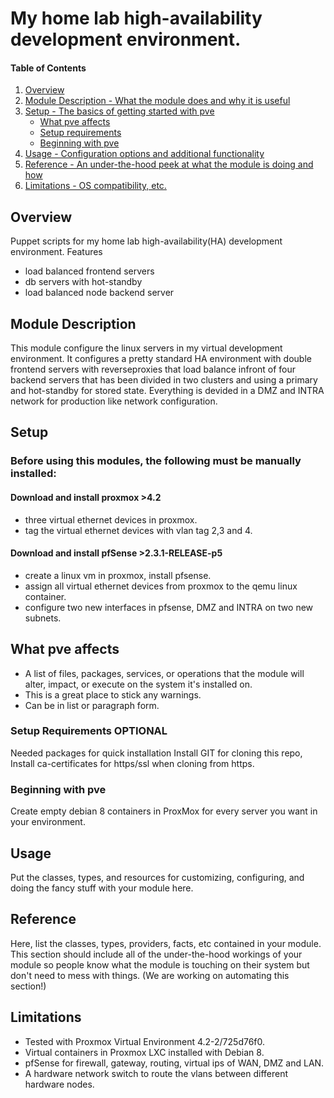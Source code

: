 # My home lab high-availability development environment.

#### Table of Contents

1. [Overview](#overview)
2. [Module Description - What the module does and why it is useful](#module-description)
3. [Setup - The basics of getting started with pve](#setup)
    * [What pve affects](#what-pve-affects)
    * [Setup requirements](#setup-requirements)
    * [Beginning with pve](#beginning-with-pve)
4. [Usage - Configuration options and additional functionality](#usage)
5. [Reference - An under-the-hood peek at what the module is doing and how](#reference)
5. [Limitations - OS compatibility, etc.](#limitations)

## Overview

Puppet scripts for my home lab high-availability(HA) development environment.
Features
* load balanced frontend servers
* db servers with hot-standby
* load balanced node backend server

## Module Description

This module configure the linux servers in my virtual development environment.
It configures a pretty standard HA environment with double frontend servers with reverseproxies that
load balance infront of four backend servers that has been divided in two clusters and using a primary and 
hot-standby for stored state. Everything is devided in a DMZ and INTRA network for production like network
configuration.

## Setup

### Before using this modules, the following must be manually installed:

#### Download and install proxmox >4.2
* three virtual ethernet devices in proxmox.
* tag the virtual ethernet devices with vlan tag 2,3 and 4.

#### Download and install pfSense >2.3.1-RELEASE-p5 
* create a linux vm in proxmox, install pfsense.
* assign all virtual ethernet devices from proxmox to the qemu linux container.
* configure two new interfaces in pfsense, DMZ and INTRA on two new subnets.

## What pve affects

* A list of files, packages, services, or operations that the module will alter,
  impact, or execute on the system it's installed on.
* This is a great place to stick any warnings.
* Can be in list or paragraph form.

### Setup Requirements **OPTIONAL**

Needed packages for quick installation
Install GIT for cloning this repo,
Install ca-certificates for https/ssl when cloning from https.

### Beginning with pve

Create empty debian 8 containers in ProxMox for every server you want in your environment.


## Usage

Put the classes, types, and resources for customizing, configuring, and doing
the fancy stuff with your module here.

## Reference

Here, list the classes, types, providers, facts, etc contained in your module.
This section should include all of the under-the-hood workings of your module so
people know what the module is touching on their system but don't need to mess
with things. (We are working on automating this section!)

## Limitations

- Tested with Proxmox Virtual Environment 4.2-2/725d76f0.
- Virtual containers in Proxmox LXC installed with Debian 8.
- pfSense for firewall, gateway, routing, virtual ips of WAN, DMZ and LAN.
- A hardware network switch to route the vlans between different hardware nodes.
